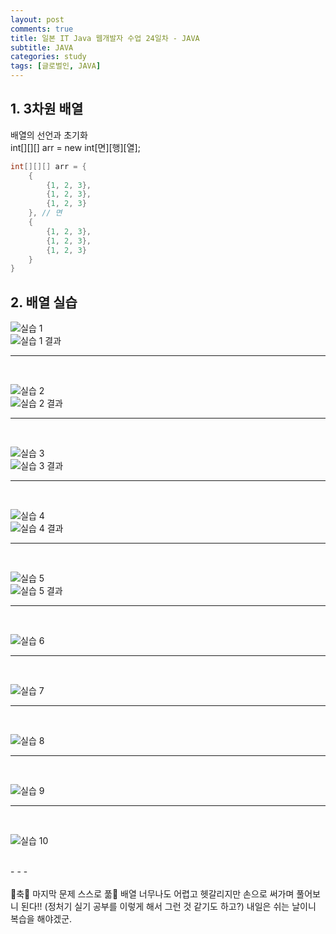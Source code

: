 ```yaml
---
layout: post
comments: true
title: 일본 IT Java 웹개발자 수업 24일차 - JAVA
subtitle: JAVA
categories: study
tags: [글로벌인, JAVA]
---
```


## 1\. 3차원 배열
  
배열의 선언과 초기화  
int[][][] arr = new int[면][행][열];  
````java
int[][][] arr = {
    {
        {1, 2, 3}, 
        {1, 2, 3}, 
        {1, 2, 3}
    }, // 면
    {
        {1, 2, 3}, 
        {1, 2, 3}, 
        {1, 2, 3}
    }
}
````
  
## 2\. 배열 실습
  
![실습 1](https://jsh0924.github.io/assets/images/posts/240409_1.png)<br>
![실습 1 결과](https://jsh0924.github.io/assets/images/posts/240409_2.png)<br>
  
- - -
<br>
  
![실습 2](https://jsh0924.github.io/assets/images/posts/240409_3.png)<br>
![실습 2 결과](https://jsh0924.github.io/assets/images/posts/240409_4.png)<br>
  
- - -
<br>
  
![실습 3](https://jsh0924.github.io/assets/images/posts/240409_5.png)<br>
![실습 3 결과](https://jsh0924.github.io/assets/images/posts/240409_6.png)<br>
  
- - -
<br>
  
![실습 4](https://jsh0924.github.io/assets/images/posts/240409_7.png)<br>
![실습 4 결과](https://jsh0924.github.io/assets/images/posts/240409_8.png)<br>
  
- - -
<br>
  
![실습 5](https://jsh0924.github.io/assets/images/posts/240409_9.png)<br>
![실습 5 결과](https://jsh0924.github.io/assets/images/posts/240409_10.png)<br>
  
- - -
<br>
  
![실습 6](https://jsh0924.github.io/assets/images/posts/240409_11.png)<br>
  
- - -
<br>
  
![실습 7](https://jsh0924.github.io/assets/images/posts/240409_12.png)<br>
  
- - -
<br>
  
![실습 8](https://jsh0924.github.io/assets/images/posts/240409_13.png)<br>
  
- - -
<br>
  
![실습 9](https://jsh0924.github.io/assets/images/posts/240409_14.png)<br>
  
- - -
<br>
  
![실습 10](https://jsh0924.github.io/assets/images/posts/240409_15.png)<br>
 
<br>
- - -
<br>
<br>
🎉축🎉 마지막 문제 스스로 풂🥳  
배열 너무나도 어렵고 헷갈리지만 손으로 써가며 풀어보니 된다!!  
(정처기 실기 공부를 이렇게 해서 그런 것 같기도 하고?)  
내일은 쉬는 날이니 복습을 해야겠군.  